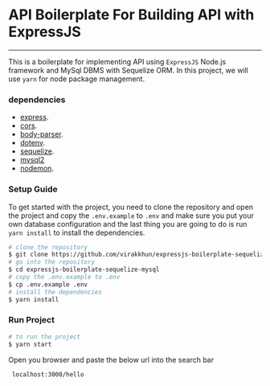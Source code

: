 # API Boilerplate For Building API with ExpressJS

______________________________________________________________________________________________________________________

<p align="start">
  This is a boilerplate for implementing API using <code>ExpressJS</code> Node.js framework and MySql DBMS
  with Sequelize ORM. In this project, we will use <code>yarn</code> for node package management.
</p>

### dependencies

- [express](https://expressjs.com/).
- [cors](https://yarnpkg.com/package/cors).
- [body-parser](https://yarnpkg.com/package/body-parser).
- [dotenv](https://yarnpkg.com/package/dotenv).
- [sequelize](https://sequelize.org/).
- [mysql2](https://yarnpkg.com/package/mysql2)
- [nodemon](https://yarnpkg.com/package/nodemon).

### Setup Guide

<p>
  To get started with the project, you need to clone the repository and open the project and copy the <code>.env.example</code> to 
  <code>.env</code> and make sure you put your own database configuration and the last thing you are going to do is run <code>yarn install</code> to install the dependencies.

</p>

```bash
# clone the repository
$ git clone https://github.com/virakkhun/expressjs-boilerplate-sequelize-mysql.git
# go into the repository
$ cd expressjs-boilerplate-sequelize-mysql
# copy the .env.example to .env
$ cp .env.example .env
# install the dependencies
$ yarn install
```

### Run Project

```bash
# to run the project
$ yarn start
```

Open you browser and paste the below url into the search bar

<code> localhost:3000/hello </code>
